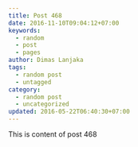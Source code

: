 ```yaml
---
title: Post 468
date: 2016-11-10T09:04:12+07:00
keywords:
  - random
  - post
  - pages
author: Dimas Lanjaka
tags:
  - random post
  - untagged
category:
  - random post
  - uncategorized
updated: 2016-05-22T06:40:30+07:00
---
```

This is content of post 468
